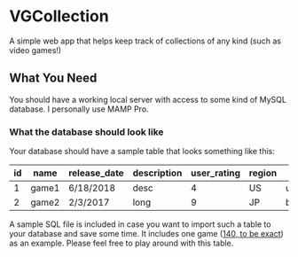 # VGCollection
A simple web app that helps keep track of collections of any kind (such as video games!)

## What You Need
You should have a working local server with access to some kind of MySQL database. I personally use MAMP Pro.

### What the database should look like
Your database should have a sample table that looks something like this:

| id  | name | release_date  | description | user_rating  | region | labels | genres | developers | publishers |
| --- | ---- | ------------  | ----------- | ------------ | ------ | ------ | ------ | ---------- | ---------- |
| 1 | game1 | 6/18/2018  | desc | 4 | US | unplayed | fighting | dev1 | pub1 |
| 2 | game2 | 2/3/2017  | long | 9 | JP | beaten | rpg | dev2 | pub2 |

A sample SQL file is included in case you want to import such a table to your database and save some time. It includes one game ([140, to be exact](https://store.steampowered.com/app/242820/140/)) as an example. Please feel free to play around with this table.
